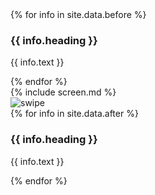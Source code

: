 <style>{% include ui.css %}</style>
<div class = 'flex'>
  <div class= 'third container'>
    <div class = 'row'>
    {% for info in site.data.before %}
      <div class = 'col-md-11'>
       <i class="fa fa-5x fa-{{info.icon}}" aria-hidden="true"></i>
        <h3> {{ info.heading }}</h3>
        <p>{{ info.text }}</p>
      </div>
    {% endfor %}
    </div>
  </div>
  <div class = 'third'>
    <div class = 'case'> 
      <div class="phone">
          <div class="phone-top">
            <span class="camera"></span>
            <span class="speaker"></span>
          </div>
          <div class="top-bar"></div>
          <div class="phone-screen">
            {% include screen.md %}
          </div>
          <div class="buttons">
            <span class="on-off"></span>
            <span class="sleep"></span>
            <span class="up"></span>
            <span class="down"></span>
          </div>
          <div class="bottom-bar"></div>
      </div>
        <div class = 'swipe'>
          <img src = '{{site.baseurl}}/assets/swipe.png' alt = 'swipe'>
        </div>
    </div>
  </div>
  <div class = 'third container'>
    <div class = 'row'>
    {% for info in site.data.after %}
      <div class = 'col-md-11'>
        <i class="fa fa-5x fa-{{info.icon}}" aria-hidden="true"></i>
        <h3> {{ info.heading }}</h3>
        <p> {{ info.text }}</p>
      </div>
    {% endfor %}
    </div>
  </div>
</div>
